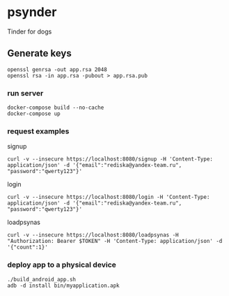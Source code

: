 # psynder
Tinder for dogs


## Generate keys
```
openssl genrsa -out app.rsa 2048
openssl rsa -in app.rsa -pubout > app.rsa.pub
```

### run server
```
docker-compose build --no-cache
docker-compose up
```
### request examples
signup
```
curl -v --insecure https://localhost:8080/signup -H 'Content-Type: application/json' -d '{"email":"rediska@yandex-team.ru", "password":"qwerty123"}'
```
login
```
curl -v --insecure https://localhost:8080/login -H 'Content-Type: application/json' -d '{"email":"rediska@yandex-team.ru", "password":"qwerty123"}'
```
loadpsynas
```
curl -v --insecure https://localhost:8080/loadpsynas -H "Authorization: Bearer $TOKEN" -H 'Content-Type: application/json' -d '{"count":1}'
```

### deploy app to a physical device
```
./build_android_app.sh
adb -d install bin/myapplication.apk
```
